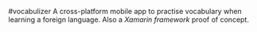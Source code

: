 #vocabulizer
A cross-platform mobile app to practise vocabulary when learning a foreign language. Also a *Xamarin framework* proof of concept.
